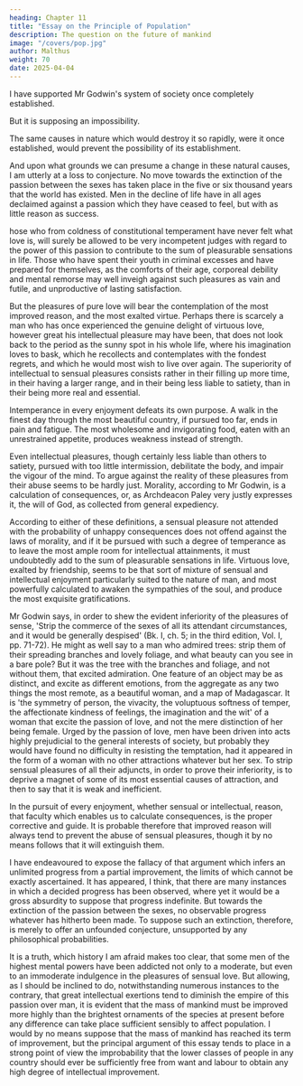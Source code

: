 ```yaml
---
heading: Chapter 11
title: "Essay on the Principle of Population"
description: The question on the future of mankind
image: "/covers/pop.jpg"
author: Malthus
weight: 70
date: 2025-04-04
---
```




<!-- Mr Godwin's conjecture concerning the future extinction of the passion between the sexes—Little apparent grounds for such a conjecture—Passion of love not inconsistent either with reason or virtue. -->

I have supported Mr Godwin's system of society once completely established. 

But it is supposing an impossibility. 

The same causes in nature which would destroy it so rapidly, were it once established, would prevent the possibility of its establishment. 

And upon what grounds we can presume a change in these natural causes, I am utterly at a loss to conjecture. No move towards the extinction of the passion between the sexes has taken place in the five or six thousand years that the world has existed. Men in the decline of life have in all ages declaimed against a passion which they have ceased to feel, but with as little reason as success.

hose who from coldness of constitutional temperament have never felt what love is, will surely be allowed to be very incompetent judges with regard to the power of this passion to contribute to the sum of pleasurable sensations in life. Those who have spent their youth in criminal excesses and have prepared for themselves, as the comforts of their age, corporeal debility and mental remorse may well inveigh against such pleasures as vain and futile, and unproductive of lasting satisfaction. 

But the pleasures of pure love will bear the contemplation of the most improved reason, and the most exalted virtue. Perhaps there is scarcely a man who has once experienced the genuine delight of virtuous love, however great his intellectual pleasure may have been, that does not look back to the period as the sunny spot in his whole life, where his imagination loves to bask, which he recollects and contemplates with the fondest regrets, and which he would most wish to live over again. The superiority of intellectual to sensual pleasures consists rather in their filling up more time, in their having a larger range, and in their being less liable to satiety, than in their being more real and essential.

Intemperance in every enjoyment defeats its own purpose. A walk in the finest day through the most beautiful country, if pursued too far, ends in pain and fatigue. The most wholesome and invigorating food, eaten with an unrestrained appetite, produces weakness instead of strength. 

Even intellectual pleasures, though certainly less liable than others to satiety, pursued with too little intermission, debilitate the body, and impair the vigour of the mind. To argue against the reality of these pleasures from their abuse seems to be hardly just. Morality, according to Mr Godwin, is a calculation of consequences, or, as Archdeacon Paley very justly expresses it, the will of God, as collected from general expediency. 

According to either of these definitions, a sensual pleasure not attended with the probability of unhappy consequences does not offend against the laws of morality, and if it be pursued with such a degree of temperance as to leave the most ample room for intellectual attainments, it must undoubtedly add to the sum of pleasurable sensations in life. Virtuous love, exalted by friendship, seems to be that sort of mixture of sensual and intellectual enjoyment particularly suited to the nature of man, and most powerfully calculated to awaken the sympathies of the soul, and produce the most exquisite gratifications.

Mr Godwin says, in order to shew the evident inferiority of the pleasures of sense, 'Strip the commerce of the sexes of all its attendant circumstances, and it would be generally despised' (Bk. I, ch. 5; in the third edition, Vol. I, pp. 71-72). He might as well say to a man who admired trees: strip them of their spreading branches and lovely foliage, and what beauty can you see in a bare pole? But it was the tree with the branches and foliage, and not without them, that excited admiration. One feature of an object may be as distinct, and excite as different emotions, from the aggregate as any two things the most remote, as a beautiful woman, and a map of Madagascar. It is 'the symmetry of person, the vivacity, the voluptuous softness of temper, the affectionate kindness of feelings, the imagination and the wit' of a woman that excite the passion of love, and not the mere distinction of her being female. Urged by the passion of love, men have been driven into acts highly prejudicial to the general interests of society, but probably they would have found no difficulty in resisting the temptation, had it appeared in the form of a woman with no other attractions whatever but her sex. To strip sensual pleasures of all their adjuncts, in order to prove their inferiority, is to deprive a magnet of some of its most essential causes of attraction, and then to say that it is weak and inefficient.

In the pursuit of every enjoyment, whether sensual or intellectual, reason, that faculty which enables us to calculate consequences, is the proper corrective and guide. It is probable therefore that improved reason will always tend to prevent the abuse of sensual pleasures, though it by no means follows that it will extinguish them.

I have endeavoured to expose the fallacy of that argument which infers an unlimited progress from a partial improvement, the limits of which cannot be exactly ascertained. It has appeared, I think, that there are many instances in which a decided progress has been observed, where yet it would be a gross absurdity to suppose that progress indefinite. But towards the extinction of the passion between the sexes, no observable progress whatever has hitherto been made. To suppose such an extinction, therefore, is merely to offer an unfounded conjecture, unsupported by any philosophical probabilities.

It is a truth, which history I am afraid makes too clear, that some men of the highest mental powers have been addicted not only to a moderate, but even to an immoderate indulgence in the pleasures of sensual love. But allowing, as I should be inclined to do, notwithstanding numerous instances to the contrary, that great intellectual exertions tend to diminish the empire of this passion over man, it is evident that the mass of mankind must be improved more highly than the brightest ornaments of the species at present before any difference can take place sufficient sensibly to affect population. I would by no means suppose that the mass of mankind has reached its term of improvement, but the principal argument of this essay tends to place in a strong point of view the improbability that the lower classes of people in any country should ever be sufficiently free from want and labour to obtain any high degree of intellectual improvement.



